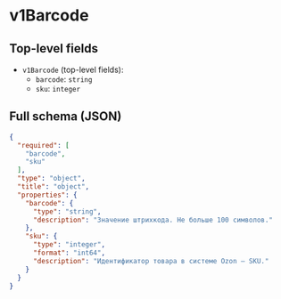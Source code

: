 # v1Barcode

## Top-level fields
- `v1Barcode` (top-level fields):
  - `barcode`: `string`
  - `sku`: `integer`

## Full schema (JSON)
```json
{
  "required": [
    "barcode",
    "sku"
  ],
  "type": "object",
  "title": "object",
  "properties": {
    "barcode": {
      "type": "string",
      "description": "Значение штрихкода. Не больше 100 символов."
    },
    "sku": {
      "type": "integer",
      "format": "int64",
      "description": "Идентификатор товара в системе Ozon — SKU."
    }
  }
}
```
